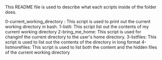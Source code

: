 This README file is used to describe what each scripts inside of the folder does.

0-current_working_directory : This script is used to print out the current working directory in bash.
1-listit: This script list out the contents of my current working directory
2-bring_me_home: This script is used for changinf the current directory to the user's home directory.
3-listfiles: This script is used to list out the contents of the directory in long format
4-listmorefiles: This script is used to list both the content and the hidden files of the current working directory
